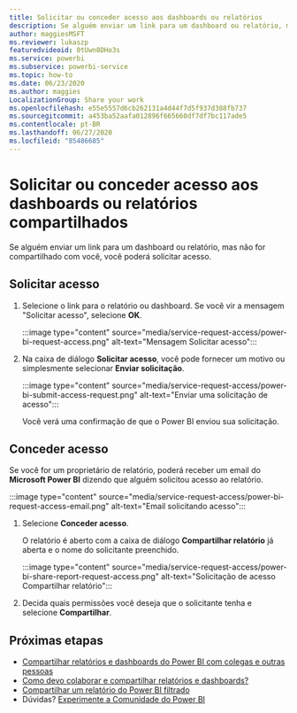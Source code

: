 ```yaml
---
title: Solicitar ou conceder acesso aos dashboards ou relatórios
description: Se alguém enviar um link para um dashboard ou relatório, mas não compartilhá-lo com você, você poderá solicitar o acesso.
author: maggiesMSFT
ms.reviewer: lukaszp
featuredvideoid: 0tUwn8DHo3s
ms.service: powerbi
ms.subservice: powerbi-service
ms.topic: how-to
ms.date: 06/23/2020
ms.author: maggies
LocalizationGroup: Share your work
ms.openlocfilehash: e55e5557d6cb262131a4d44f7d5f937d388fb737
ms.sourcegitcommit: a453ba52aafa012896f665660df7df7bc117ade5
ms.contentlocale: pt-BR
ms.lasthandoff: 06/27/2020
ms.locfileid: "85486685"
---
```

# <a name="request-or-grant-access-to-shared-dashboards-or-reports"></a>Solicitar ou conceder acesso aos dashboards ou relatórios compartilhados

Se alguém enviar um link para um dashboard ou relatório, mas não for compartilhado com você, você poderá solicitar acesso. 

## <a name="request-access"></a>Solicitar acesso

1. Selecione o link para o relatório ou dashboard. Se você vir a mensagem "Solicitar acesso", selecione **OK**.

    :::image type="content" source="media/service-request-access/power-bi-request-access.png" alt-text="Mensagem Solicitar acesso":::

1. Na caixa de diálogo **Solicitar acesso**, você pode fornecer um motivo ou simplesmente selecionar **Enviar solicitação**.

    :::image type="content" source="media/service-request-access/power-bi-submit-access-request.png" alt-text="Enviar uma solicitação de acesso":::

    Você verá uma confirmação de que o Power BI enviou sua solicitação.

## <a name="grant-access"></a>Conceder acesso

Se você for um proprietário de relatório, poderá receber um email do **Microsoft Power BI** dizendo que alguém solicitou acesso ao relatório.

:::image type="content" source="media/service-request-access/power-bi-request-access-email.png" alt-text="Email solicitando acesso":::

1. Selecione **Conceder acesso**.

    O relatório é aberto com a caixa de diálogo **Compartilhar relatório** já aberta e o nome do solicitante preenchido.

    :::image type="content" source="media/service-request-access/power-bi-share-report-request-access.png" alt-text="Solicitação de acesso Compartilhar relatório":::

1. Decida quais permissões você deseja que o solicitante tenha e selecione **Compartilhar**.

## <a name="next-steps"></a>Próximas etapas

- [Compartilhar relatórios e dashboards do Power BI com colegas e outras pessoas](service-share-dashboards.md)
- [Como devo colaborar e compartilhar relatórios e dashboards?](service-how-to-collaborate-distribute-dashboards-reports.md)
- [Compartilhar um relatório do Power BI filtrado](service-share-reports.md)
- Dúvidas? [Experimente a Comunidade do Power BI](https://community.powerbi.com/)
